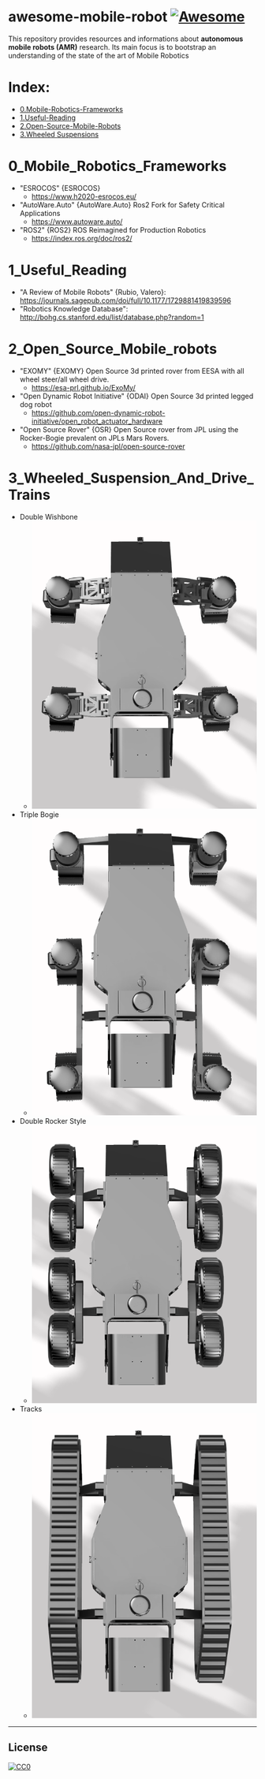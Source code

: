 # awesome-mobile-robot  [![Awesome](https://awesome.re/badge.svg)](https://awesome.re)  
This repository provides  resources and informations about **autonomous mobile robots (AMR)** research. Its main focus is to bootstrap an understanding of the state of the art of Mobile Robotics 


# Index:  
* [0.Mobile-Robotics-Frameworks](README.md#0_mobile_robotics_frameworks)
* [1.Useful-Reading](README.md#1_useful_reading)
* [2.Open-Source-Mobile-Robots](README.md#2_open_source_mobile_robots)
* [3.Wheeled Suspensions](README.md#3_wheeled_suspension_and_drive_trains)



# 0_Mobile_Robotics_Frameworks


 * "ESROCOS" {ESROCOS}
   * https://www.h2020-esrocos.eu/ 
 * "AutoWare.Auto" {AutoWare.Auto} Ros2 Fork for Safety Critical Applications
   * https://www.autoware.auto/ 
 * "ROS2" {ROS2} ROS Reimagined for Production Robotics
   * https://index.ros.org/doc/ros2/ 

# 1_Useful_Reading 

 * "A Review of Mobile Robots" {Rubio, Valero}: https://journals.sagepub.com/doi/full/10.1177/1729881419839596  
 * "Robotics Knowledge Database": http://bohg.cs.stanford.edu/list/database.php?random=1

# 2_Open_Source_Mobile_robots 
* "EXOMY" {EXOMY} Open Source 3d printed rover from EESA with all wheel steer/all wheel drive. 
   * https://esa-prl.github.io/ExoMy/ 
* "Open Dynamic Robot Initiative" {ODAI} Open Source 3d printed legged dog robot
    * https://github.com/open-dynamic-robot-initiative/open_robot_actuator_hardware 
* "Open Source Rover" {OSR} Open Source rover from JPL using the Rocker-Bogie prevalent on JPLs Mars Rovers. 
    * https://github.com/nasa-jpl/open-source-rover 

# 3_Wheeled_Suspension_And_Drive_Trains
*  Double Wishbone
   * ![Image of Earthling Wishbone](https://github.com/Open-Mobile-Robotics/awesome-mobile-robots/blob/main/images/earthling-double-wishbone-overhead.png)
* Triple Bogie
  * ![Image of Earthling triple-bogie](https://github.com/Open-Mobile-Robotics/awesome-mobile-robots/blob/main/images/earthling-triple-bogie-overhead.png)
* Double Rocker Style 
  * ![Image of Earthling Rocker](https://github.com/Open-Mobile-Robotics/awesome-mobile-robots/blob/main/images/earthling-rockers-overhead.png)
* Tracks
  * ![Image of Earthling Rocker](https://github.com/Open-Mobile-Robotics/awesome-mobile-robots/blob/main/images/earthling-tracks-overhead.png)
-----

## License

[![CC0](http://i.creativecommons.org/p/zero/1.0/88x31.png)](http://creativecommons.org/publicdomain/zero/1.0/)
